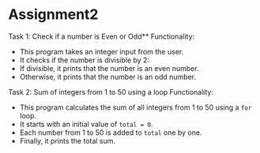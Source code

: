 # Assignment2
Task 1: Check if a number is Even or Odd**
Functionality:
* This program takes an integer input from the user.
* It checks if the number is divisible by 2:
* If divisible, it prints that the number is an even number.
* Otherwise, it prints that the number is an odd number.


Task 2: Sum of integers from 1 to 50 using a loop
Functionality:
* This program calculates the sum of all integers from 1 to 50 using a `for` loop.
* It starts with an initial value of `total = 0`.
* Each number from 1 to 50 is added to `total` one by one.
* Finally, it prints the total sum.


